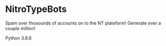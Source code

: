 # NitroTypeBots
Spam over thosounds of accounts on to the NT plateform! Generate over a couple million!

Python 3.8.6
